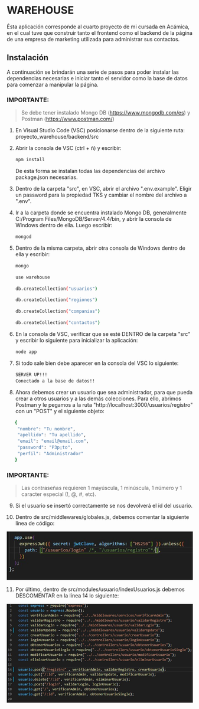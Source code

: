 # WAREHOUSE

Ésta aplicación corresponde al cuarto proyecto de mi cursada en Acámica, en el cual tuve que construir tanto el frontend como el backend de la página de una empresa de marketing utilizada para administrar sus contactos.

## Instalación

A continuación se brindarán una serie de pasos para poder instalar las dependencias necesarias e iniciar tanto el servidor como la base de datos para comenzar a manipular la página.

### IMPORTANTE:

> Se debe tener instalado Mongo DB (https://www.mongodb.com/es) y Postman (https://www.postman.com/)

1. En Visual Studio Code (VSC) posicionarse dentro de la siguiente ruta: proyecto_warehouse/backend/src

2. Abrir la consola de VSC (ctrl + ñ) y escribir:

   ```bash
   npm install
   ```

   De esta forma se instalan todas las dependencias del archivo package.json necesarias.

3. Dentro de la carpeta "src", en VSC, abrir el archivo ".env.example". Eligir un password para la propiedad TKS y cambiar el nombre del archivo a ".env".

4. Ir a la carpeta donde se encuentra instalado Mongo DB, generalmente C:/Program Files/MongoDB/Server/4.4/bin, y abrir la consola de Windows dentro de ella. Luego escribir:
   ```bash
   mongod
   ```
5. Dentro de la misma carpeta, abrir otra consola de Windows dentro de ella y escribir:
   ```bash
   mongo
   ```
   ```bash
   use warehouse
   ```
   ```bash
   db.createCollection("usuarios")
   ```
   ```bash
   db.createCollection("regiones")
   ```
   ```bash
   db.createCollection("companias")
   ```
   ```bash
   db.createCollection("contactos")
   ```
6. En la consola de VSC, verificar que se esté DENTRO de la carpeta "src" y escribir lo siguiente para inicializar la aplicación:
   ```bash
   node app
   ```
7. Si todo sale bien debe aparecer en la consola del VSC lo siguiente:

   ```bash
   SERVER UP!!!
   Conectado a la base de datos!!
   ```

8. Ahora debemos crear un usuario que sea administrador, para que pueda crear a otros usuarios y a las demás colecciones. Para ello, abrimos Postman y le pegamos a la ruta "http://localhost:3000/usuarios/registro" con un "POST" y el siguiente objeto:

```bash
   {
	"nombre": "Tu nombre",
	"apellido": "Tu apellido",
	"email": "email@email.com",
	"password": "P3p¡to",
	"perfil": "Administrador"
   }
```

### IMPORTANTE:

> Las contraseñas requieren 1 mayúscula, 1 minúscula, 1 número y 1 caracter especial (!, @, #, etc).

9. Si el usuario se insertó correctamente se nos devolverá el id del usuario.

10. Dentro de src/middlewares/globales.js, debemos comentar la siguiente línea de código:

![](/preview2.jpg)

11. Por último, dentro de src/modules/usuario/indexUsuarios.js debemos DESCOMENTAR en la línea 14 lo siguiente:

![](/preview3.jpg)
